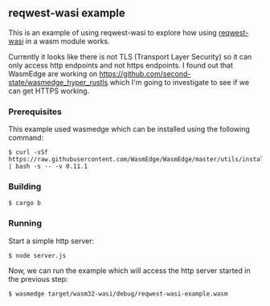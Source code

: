 ## reqwest-wasi example
This is an example of using reqwest-wasi to explore how using [reqwest-wasi] in
a wasm module works.

[reqwest-wasi]: https://github.com/WasmEdge/reqwest

Currently it looks like there is not TLS (Transport Layer Security) so it can
only access http endpoints and not https endpoints. I found out that WasmEdge
are working on https://github.com/second-state/wasmedge_hyper_rustls which I'm
going to investigate to see if we can get HTTPS working.

### Prerequisites
This example used wasmedge which can be installed using the following command:
```console
$ curl -sSf https://raw.githubusercontent.com/WasmEdge/WasmEdge/master/utils/install.sh | bash -s -- -v 0.11.1
```

### Building
```console
$ cargo b
```

### Running
Start a simple http server:
```console
$ node server.js
```

Now, we can run the example which will access the http server started in the
previous step:
```console
$ wasmedge target/wasm32-wasi/debug/reqwest-wasi-example.wasm
```

